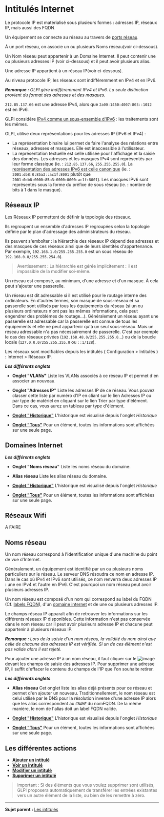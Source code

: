 Intitulés Internet
==================

Le protocole IP est matérialisé sous plusieurs formes : adresses IP, réseaux IP, mais aussi des FQDN.

Un équipement se connecte au réseau au travers de [ports réseau](Les_différents_onglets/Onglet_Ports_Réseaux.md "Gestion des ports réseaux pour les éléments d'inventaire").

À un port réseau, on associe un ou plusieurs Noms réseau(voir ci-dessous).

Un Nom réseau peut appartenir à un Domaine Internet. Il peut contenir une ou plusieurs adresses IP (voir ci-dessous) et il peut avoir plusieurs alias.

Une adresse IP appartient à un réseau IP(voir ci-dessous).

Au niveau protocole IP, les réseaux sont indifféremment en IPv4 et en IPv6.

***Remarque :** GLPI gère indifféremment IPv4 et IPv6. La seule distinction provient du format des adresses et des masques.*

`212.85.137.66` est une adresse IPv4, alors que `2a00:1450:4007:803::1012` est en IPv6.

GLPI considère [IPv4 comme un sous-ensemble d'IPv6](http://fr.wikipedia.org/wiki/Adresse_IPv6_mappant_IPv4) : les traitements sont les mêmes.

GLPI, utilise deux représentations pour les adresses IP (IPv6 et IPv4) :
-   La représentation binaire lui permet de faire l'analyse des relations entre réseaux, adresses et masques. Elle est inaccessible à l'utilisateur.
-   La représentation textuelle est celle utilisée pour l'affichage et la saisie des données.
    Les adresses et les masques IPv4 sont représentés par leur forme classique (ie. : `212.85.137.66`, `255.255.255.0`). La [représentation des adresses IPv6 est celle     canonique](http://fr.wikipedia.org/wiki/Adresse_IPv6#Notation_d.27une_adresse_IPv6) (ie. : `2001:db8:0:85a3::ac1f:8001` plutôt que `2001:0db8:0000:85a3:0000:0000:ac1f:8001`). Les masques IPv6 sont représentés sous la forme du préfixe de sous réseau (ie. : nombre de bits à 1 dans le masque).

Réseaux IP
----------
Les Réseaux IP permettent de définir la topologie des réseaux.

Ils regroupent un ensemble d'adresses IP regroupées selon la topologie définie par le plan d'adressage des administrateurs du réseau.

Ils peuvent s'emboîter : la hiérarchie des réseaux IP dépend des adresses et des masques de ces réseaux ainsi que de leurs identités d'appartenance.
Par exemple, `192.168.1.0/255.255.255.0` est un sous réseau de `192.168.0.0/255.255.254.0`).

>Avertissement : La hiérarchie est gérée implicitement : il est impossible de la modifier soi-même.

Un réseau est composé, au minimum, d'une adresse et d'un masque. À cela peut s'ajouter une passerelle.

Un réseau est dit adressable si il est utilisé pour le routage interne des ordinateurs. En d'autres termes, son masque de sous-réseau et sa passerelle sont utilisés par tous les équipements du réseau (si un ou plusieurs ordinateurs n'ont pas les mêmes informations, cela peut engendrer des problèmes de routage...). Généralement un réseau ayant une passerelle est adressable car la passerelle est connue de tous les équipements et elle ne peut appartenir qu'à un seul sous-réseau. Mais un réseau adressable n'a pas nécessairement de passerelle. C'est par exemple le cas des réseaux privées (`192.168.48.0/255.255.255.0`...) ou de la boucle locale (`127.0.0.0/255.255.255.0` ou `::1/128`).

Les réseaux sont modifiables depuis les intitulés ( Configuration > Intitulés ) : Internet > Réseaux IP.


***Les différents onglets***

-   **Onglet "VLANs"**
    Liste les VLANs associés à ce réseau IP et permet d'en associer un nouveau.

-   **Onglet "Adresses IP"**
    Liste les adresses IP de ce réseau.
    Vous pouvez classer cette liste par numéro d'IP en cliant sur le lien Adresses IP ou par type de matériel en cliquant sur le lien Trier par type d'élément. Dans ce cas, vous aurez un tableau par type d'élément.

-   **[Onglet "Historique"](Les_différents_onglets/Onglet_Historique.md)**
     L'historique est visualisé depuis l'onglet *Historique*

-   **[Onglet "Tous"](Les_différents_onglets/Onglet_Tous.md)**
     Pour un élément, toutes les informations sont affichées sur une seule page.

Domaines Internet
-----------------

***Les différents onglets***

-   **Onglet "Noms réseau"**
    Liste les noms réseau du domaine.

-   **Alias réseau**
    Liste les alias réseau du domaine.
 
-   **[Onglet "Historique"](Les_différents_onglets/Onglet_Historique.md)**
     L'historique est visualisé depuis l'onglet *Historique*

-   **[Onglet "Tous"](Les_différents_onglets/Onglet_Tous.md)**
     Pour un élément, toutes les informations sont affichées sur une seule page.

Réseaux Wifi
----------

A FAIRE

Noms réseau
----------
Un nom réseau correspond à l'identification unique d'une machine du point de vue d'Internet.

Généralement, un équipement est identifié par un ou plusieurs noms particuliers sur le réseau. Le serveur DNS résoudra ce nom en adresse IP. Dans le cas où IPv4 et IPv6 sont utilisés, ce nom renverra deux adresses IP : une en IPv4 et l'autre en IPv6. C'est pourquoi un nom réseau peut avoir plusieurs adresses IP.

Un nom réseau est composé d'un nom qui correspond au label du FQDN (Cf. [labels FQDN](glossary/fqdn_label.html)), d'un [domaine internet](glossary/fqdn.html) et de une ou plusieurs adresses IP.

Le champs réseau IP apparaît afin de retrouver les informations sur les différents réseaux IP disponibles. Cette information n'est pas conservée dans le nom réseau car il peut avoir plusieurs adresse IP et chacune peut appartenir à plusieurs réseaux IP.

***Remarque :** Lors de la saisie d'un nom réseau, la validité du nom ainsi que celle de chacune des adresses IP est vérifiée. Si un de ces élément n'est pas valide alors il est rejeté.*

Pour ajouter une adresse IP à un nom réseau, il faut cliquer sur le ![image](docs/image/addcriteria.png) devant les champs de saisie des adresses IP. Pour supprimer une adresse
IP, il suffit d'effacer le contenu du champs de l'IP que l'on souhaite retirer.


***Les différents onglets***

-   **Alias réseau**
    Cet onglet liste les alias déjà présents pour ce réseau et permet d'en ajouter un nouveau.
    Traditionnellement, le nom réseau est celui utilisé par le DNS pour la résolution inverse d'une adresse IP alors que les alias correspondent au *`CNAME`* du nomFQDN. 
    De la même manière, le nom de l'alias doit un label FQDN valide.

-   **[Onglet "Historique"](Les_différents_onglets/Onglet_Historique.md)**
     L'historique est visualisé depuis l'onglet *Historique*

-   **[Onglet "Tous"](Les_différents_onglets/Onglet_Tous.md)**
     Pour un élément, toutes les informations sont affichées sur une seule page.


Les différentes actions
-----------------------

-   **[Ajouter un intitulé](Les_différentes_actions/Créer_un_nouvel_objet.md)**
-   **[Voir un intitulé](Les_différentes_actions/Visualiser_un_objet.md)**
-   **[Modifier un intitulé](Les_différentes_actions/Modifier_un_objet.md)**
-   **[Supprimer un intitulé](Les_différentes_actions/Supprimer_un_objet.md)**

>Important : Si des éléments que vous voulez supprimer sont utilisés, GLPI proposera automatiquement de transférer les entrées existantes vers un autre élément de la liste, ou bien de les remettre à zéro.

------
**Sujet parent :** [Les intitulés](08_Module_Configuration/02_Intitulés/01_Intitulés.md "Les intitulés sont gérés depuis le menu Configuration > Intitulés")
